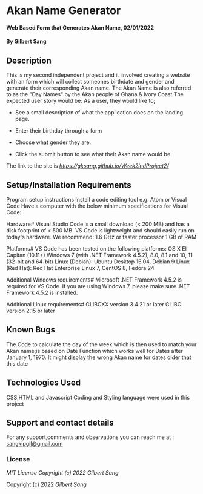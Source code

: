 # Akan Name Generator
#### Web Based Form that Generates Akan Name, 02/01/2022
#### By **Gilbert Sang**
## Description
This is my second independent project and it iinvolved creating a website with an form which will collect someones birthdate and gender and generate their corresponding Akan name.
The Akan Name is also referred to as the "Day Names" by the Akan people of Ghana & Ivory Coast
The expected user story would be: As a user, they would like to;

* See a  small description of what the application does on the landing page.

* Enter their birthday through a form 

* Choose what gender they are.

* Click the submit button to see what their Akan name would be

The link to the site is *https://gksang.github.io/Week2lndProject2/*

## Setup/Installation Requirements
Program setup instructions Install a code editing tool e.g. Atom or Visual Code Have a computer with the below minimum specifications for Visual Code:

Hardware# Visual Studio Code is a small download (< 200 MB) and has a disk footprint of < 500 MB. VS Code is lightweight and should easily run on today's hardware. We recommend: 1.6 GHz or faster processor 1 GB of RAM

Platforms# VS Code has been tested on the following platforms: OS X El Capitan (10.11+) Windows 7 (with .NET Framework 4.5.2), 8.0, 8.1 and 10, 11 (32-bit and 64-bit) Linux (Debian): Ubuntu Desktop 16.04, Debian 9 Linux (Red Hat): Red Hat Enterprise Linux 7, CentOS 8, Fedora 24

Additional Windows requirements# Microsoft .NET Framework 4.5.2 is required for VS Code. If you are using Windows 7, please make sure .NET Framework 4.5.2 is installed.

Additional Linux requirements# GLIBCXX version 3.4.21 or later GLIBC version 2.15 or later
## Known Bugs
The Code to calculate the day of the week which is then used to match your Akan name;is based on Date Function which works well for Dates after January 1, 1970. It might display the wrong Akan name for dates older that this date
## Technologies Used
CSS,HTML and Javascript Coding and Styling language were used in this project
## Support and contact details
For any support,comments and observations you can reach me at : sangkipgil@gmail.com
### License
*MIT License Copyright (c) 2022 Gilbert Sang*

Copyright (c) 2022 *Gilbert Sang*
